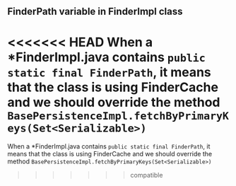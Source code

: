 ## FinderPath variable in FinderImpl class

<<<<<<< HEAD
When a *FinderImpl.java contains `public static final FinderPath`, it means that
the class is using FinderCache and we should override the method
`BasePersistenceImpl.fetchByPrimaryKeys(Set<Serializable>)`
=======
When a *FinderImpl.java contains ```public static final FinderPath```,
it means that the class is using FinderCache and we should override the method
```BasePersistenceImpl.fetchByPrimaryKeys(Set<Serializable>)```
>>>>>>> compatible
